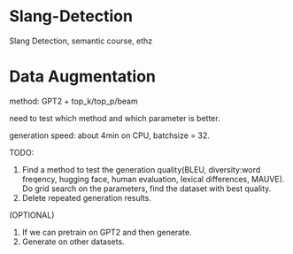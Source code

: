# Slang-Detection
Slang Detection, semantic course, ethz

# Data Augmentation

method: GPT2 + top_k/top_p/beam

need to test which method and which parameter is better. 

generation speed: about 4min on CPU, batchsize = 32.

TODO:
1. Find a method to test the generation quality(BLEU, diversity:word freqency, hugging face, human evaluation, lexical differences, MAUVE). Do grid search on the parameters, find the dataset with best quality.
2. Delete repeated generation results.

(OPTIONAL)
1. If we can pretrain on GPT2 and then generate.
2. Generate on other datasets.